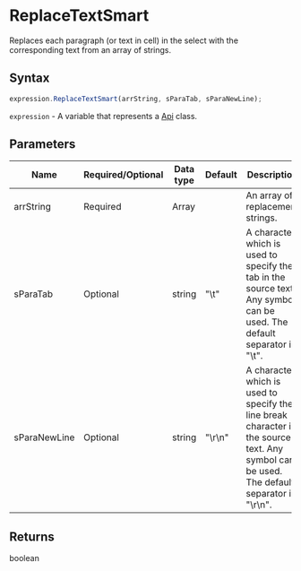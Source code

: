 # ReplaceTextSmart

Replaces each paragraph (or text in cell) in the select with the corresponding text from an array of strings.

## Syntax

```javascript
expression.ReplaceTextSmart(arrString, sParaTab, sParaNewLine);
```

`expression` - A variable that represents a [Api](../Api.md) class.

## Parameters

| **Name** | **Required/Optional** | **Data type** | **Default** | **Description** |
| ------------- | ------------- | ------------- | ------------- | ------------- |
| arrString | Required | Array |  | An array of replacement strings. |
| sParaTab | Optional | string | "\t" | A character which is used to specify the tab in the source text. Any symbol can be used. The default separator is "\t". |
| sParaNewLine | Optional | string | "\r\n" | A character which is used to specify the line break character in the source text. Any symbol can be used. The default separator is "\r\n". |

## Returns

boolean